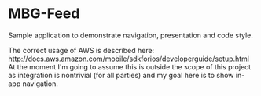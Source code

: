 # MBG-Feed
Sample application to demonstrate navigation, presentation and code style.

The correct usage of AWS is described here: http://docs.aws.amazon.com/mobile/sdkforios/developerguide/setup.html
At the moment I'm going to assume this is outside the scope of this project as integration is nontrivial (for all parties) and my goal here is to show in-app navigation.

